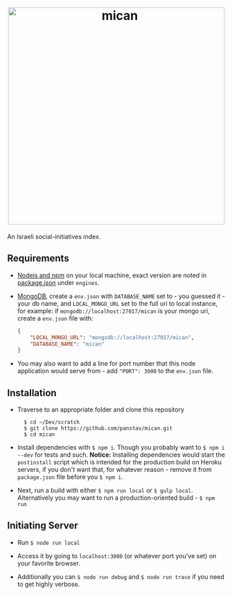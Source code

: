 <h1 align="center">
	<img width="500" src="https://s3.eu-central-1.amazonaws.com/mican/logo/logo-transparent.png" alt="mican">
</h1>

An Israeli social-initiatives index.

## Requirements

* [Nodejs and npm](https://nodejs.org) on your local machine, exact version are noted in [package.json](https://github.com/panstav/mican/blob/master/package.json) under `engines`.

* [MongoDB](https://www.mongodb.org/), create a `env.json` with `DATABASE_NAME` set to - you guessed it - your db name, and `LOCAL_MONGO_URL` set to the full uri to local instance, for example: if `mongodb://localhost:27017/mican` is your mongo uri, create a `env.json` file with:

	```JSON
	{
		"LOCAL_MONGO_URL": "mongodb://localhost:27017/mican",
		"DATABASE_NAME": "mican"
	}
	```

* You may also want to add a line for port number that this node application would serve from - add `"PORT": 3000` to the `env.json` file. 

## Installation

* Traverse to an appropriate folder and clone this repository

		$ cd ~/Dev/scratch
		$ git clone https://github.com/panstav/mican.git
		$ cd mican
		
* Install dependencies with `$ npm i`. Though you probably want to `$ npm i --dev` for tests and such. **Notice:** Installing dependencies would start the `postinstall` script which is intended for the production build on Heroku servers, if you don't want that, for whatever reason - remove it from `package.json` file before you `$ npm i`. 

* Next, run a build with either `$ npm run local` or `$ gulp local`.
	Alternatively you may want to run a production-oriented build - `$ npm run `
		
## Initiating Server

* Run `$ node run local`

* Access it by going to `localhost:3000` (or whatever port you've set) on your favorite browser.

* Additionally you can `$ node run debug` and `$ node run trace` if you need to get highly verbose.